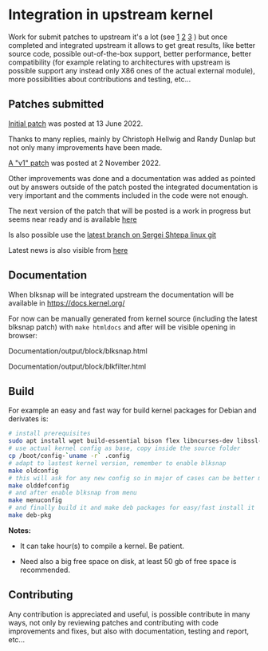 # Integration in upstream kernel

Work for submit patches to upstream it's a lot (see [1](https://docs.kernel.org/process/5.Posting.html "Posting patches") [2](https://docs.kernel.org/process/submitting-patches.html "Submitting patches: the essential guide to getting your code into the kernel") [3](https://docs.kernel.org/process/submit-checklist.html "Linux Kernel patch submission checklist") )
but once completed and integrated upstream it allows to get great results,
like better source code, possible out-of-the-box support, better performance,
better compatibility (for example relating to architectures with upstream is
possible support any instead only X86 ones of the actual external module),
more possibilities about contributions and testing, etc...

## Patches submitted

[Initial patch](https://lore.kernel.org/linux-block/1655135593-1900-1-git-send-email-sergei.shtepa@veeam.com/) was posted at 13 June 2022.

Thanks to many replies, mainly by Christoph Hellwig and Randy Dunlap but not only
many improvements have been made.

[A "v1" patch](https://lore.kernel.org/lkml/20221102155101.4550-1-sergei.shtepa@veeam.com/) was posted at 2 November 2022.

Other improvements was done and a documentation was added as pointed out by answers
outside of the patch posted the integrated documentation is very important
and the comments included in the code were not enough.

The next version of the patch that will be posted is a work in progress but
seems near ready and is available [here](https://github.com/veeam/blksnap/tree/master/patches/lk6.1-rc8-v5)

Is also possible use the [latest branch on Sergei Shtepa linux git](https://github.com/SergeiShtepa/linux/commits/blksnap_lk6.1-rc8_v5)

Latest news is also visible from [here](https://github.com/veeam/blksnap/issues/2)

## Documentation

When blksnap will be integrated upstream the documentation will be available in
https://docs.kernel.org/

For now can be manually generated from kernel source (including the latest
blksnap patch) with `make htmldocs` and after will be visible opening in browser:

Documentation/output/block/blksnap.html

Documentation/output/block/blkfilter.html

## Build

For example an easy and fast way for build kernel packages for Debian and
derivates is:
``` bash
# install prerequisites
sudo apt install wget build-essential bison flex libncurses-dev libssl-dev libelf-dev
# use actual kernel config as base, copy inside the source folder
cp /boot/config-`uname -r` .config
# adapt to lastest kernel version, remember to enable blksnap
make oldconfig
# this will ask for any new config so in major of cases can be better make default for the new
make olddefconfig
# and after enable blksnap from menu
make menuconfig
# and finally build it and make deb packages for easy/fast install it
make deb-pkg
```

**Notes:**

- It can take hour(s) to compile a kernel. Be patient.

- Need also a big free space on disk, at least 50 gb of free space is recommended.

## Contributing

Any contribution is appreciated and useful, is possible contribute in many ways,
not only by reviewing patches and contributing with code improvements and fixes,
but also with documentation, testing and report, etc...
